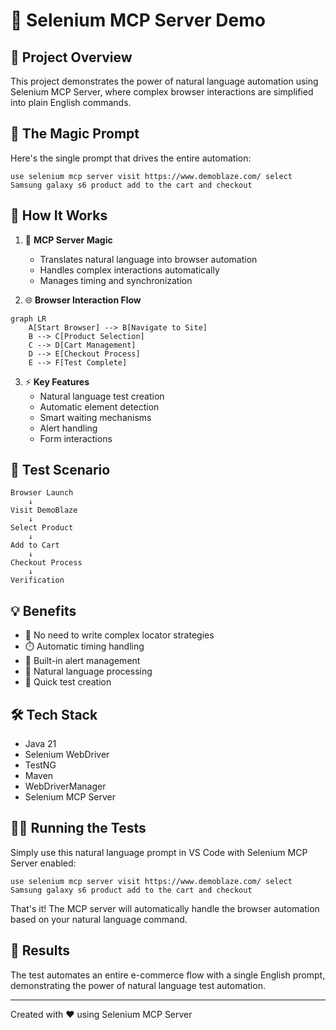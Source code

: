 # 🚀 Selenium MCP Server Demo

## 📝 Project Overview
This project demonstrates the power of natural language automation using Selenium MCP Server, where complex browser interactions are simplified into plain English commands.

## 🎯 The Magic Prompt
Here's the single prompt that drives the entire automation:

```
use selenium mcp server visit https://www.demoblaze.com/ select Samsung galaxy s6 product add to the cart and checkout
```

## 🔄 How It Works
1. 🤖 **MCP Server Magic**
   - Translates natural language into browser automation
   - Handles complex interactions automatically
   - Manages timing and synchronization

2. 🌐 **Browser Interaction Flow**
```mermaid
graph LR
    A[Start Browser] --> B[Navigate to Site]
    B --> C[Product Selection]
    C --> D[Cart Management]
    D --> E[Checkout Process]
    E --> F[Test Complete]
```

3. ⚡ **Key Features**
   - Natural language test creation
   - Automatic element detection
   - Smart waiting mechanisms
   - Alert handling
   - Form interactions

## 🎥 Test Scenario
```plaintext
Browser Launch
    ↓
Visit DemoBlaze
    ↓
Select Product
    ↓
Add to Cart
    ↓
Checkout Process
    ↓
Verification
```

## 💡 Benefits
- 📝 No need to write complex locator strategies
- ⏱️ Automatic timing handling
- 🔄 Built-in alert management
- 🎯 Natural language processing
- 🚀 Quick test creation

## 🛠️ Tech Stack
- Java 21
- Selenium WebDriver
- TestNG
- Maven
- WebDriverManager
- Selenium MCP Server

## 🏃‍♂️ Running the Tests
Simply use this natural language prompt in VS Code with Selenium MCP Server enabled:
```
use selenium mcp server visit https://www.demoblaze.com/ select Samsung galaxy s6 product add to the cart and checkout
```
That's it! The MCP server will automatically handle the browser automation based on your natural language command.

## 🎉 Results
The test automates an entire e-commerce flow with a single English prompt, demonstrating the power of natural language test automation.

---
Created with ❤️ using Selenium MCP Server